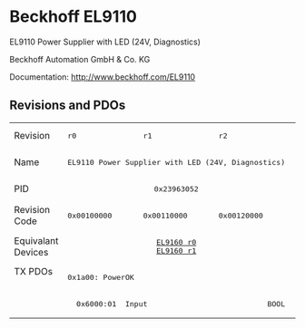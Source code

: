 # Beckhoff EL9110

EL9110 Power Supplier with LED (24V, Diagnostics)

Beckhoff Automation GmbH & Co. KG

Documentation: <a href="http://www.beckhoff.com/EL9110">http://www.beckhoff.com/EL9110</a>

## Revisions and PDOs
<table>
<tr >
<td class="first">Revision</td>
<td ><pre>r0</pre></td>
<td ><pre>r1</pre></td>
<td ><pre>r2</pre></td>
</tr>
<tr >
<td class="first">Name</td>
<td  colspan=3 align="center"><pre>EL9110 Power Supplier with LED (24V, Diagnostics)</pre></td>
</tr>
<tr >
<td class="first">PID</td>
<td  colspan=3 align="center"><pre>0x23963052</pre></td>
</tr>
<tr >
<td class="first">Revision Code</td>
<td ><pre>0x00100000</pre></td>
<td ><pre>0x00110000</pre></td>
<td ><pre>0x00120000</pre></td>
</tr>
<tr >
<td class="first">Equivalant Devices</td>
<td  colspan=3 align="center"><pre><a href="EL9160">EL9160 r0</a><br/><a href="EL9160">EL9160 r1</a></pre></td>
</tr>
<tr class="txpdo pdosection">
<td class="first" rowspan=2 valign=top>TX PDOs</td>
<td colspan=3 align="left"><pre>0x1a00: PowerOK</pre></td>
<td></td>
</tr>
<tr class="txpdo">
<td  colspan=3 align="left"><pre>  0x6000:01  Input                           BOOL</pre></td>
</tr>
</table>
